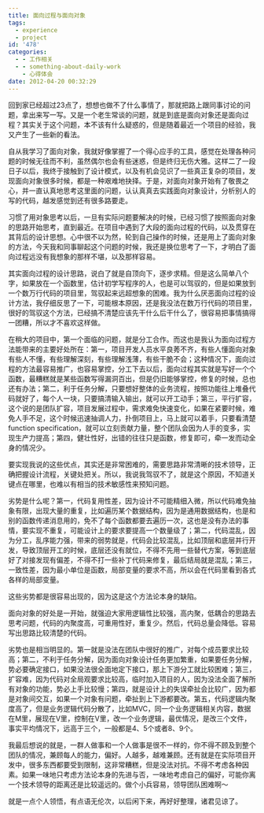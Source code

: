 ```yaml
---
title: 面向过程与面向对象
tags:
  - experience
  - project
id: '478'
categories:
  - - 工作相关
  - - something-about-daily-work
    - 心得体会
date: 2012-04-20 00:32:29
---
```


回到家已经超过23点了，想想也做不了什么事情了，那就把路上跟同事讨论的问题，拿出来写一写。又是一个老生常谈的问题，就是到底是面向对象还是面向过程？其实关于这个问题，本不该有什么疑惑的，但是随着最近一个项目的经验，我又产生了一些新的看法。
<!-- more -->
自从我学习了面向对象，我就好像掌握了一个得心应手的工具，感觉在处理各种问题的时候无往而不利，虽然偶尔也会有些迷惑，但是终归无伤大雅。这样二了一段日子以后，我终于接触到了设计模式，以及有机会见识了一些真正复杂的项目，发现面向对象很多时候，都是一种艰难地抉择。于是，对面向对象开始有了敬畏之心，并一直认真地思考这里面的问题，认认真真去实践面向对象设计，分析别人的写的代码，越发感觉到还有很多路要走。

习惯了用对象思考以后，一旦有实际问题要解决的时候，已经习惯了按照面向对象的思路开始思考，直到最近。在项目中遇到了大段的面向过程的代码，以及贯穿在其背后的设计思想。心中很不以为然，轮到自己操作的时候，还是用上了面向对象的方法，今天我和同事聊起这个问题的时候，我还是换位思考了一下，才明白了面向过程远没有我想象的那样不堪，以及那样容易。

其实面向过程的设计思路，说白了就是自顶向下，逐步求精。但是这么简单八个字，如果放在一个函数里，估计初学写程序的人，也是可以驾驭的，但是如果放到一个数万行代码的项目里，驾驭起来远超想象的困难。我为什么厌恶面向过程的设计方法，我仔细反思了一下，可能根本原因，还是我没法在数万行代码的项目里，很好的驾驭这个方法，已经搞不清楚应该先干什么后干什么了，很容易把事情搞得一团糟，所以才不喜欢这样做。

在稍大的项目中，第一个面临的问题，就是分工合作。而这也是我认为面向过程方法能带来的主要好处所在：第一，项目开发人员水平良莠不齐，有些人懂面向对象有些人不懂，有些理解深刻，有些理解浅薄，有些干脆不会；这种情况下，面向过程的方法最容易推广，也容易掌控，分工下去以后，面向过程其实就是写好一个个函数，最糟糕就是某些函数写得漏洞百出，但是仍旧能够掌控，修复的时候，总也还有办法；第二，利于任务分解，只要想好整体的业务流程，按照功能往上堆叠代码就好了，每个人一块，只要搞清输入输出，就可以开工动手；第三，平行扩容，这个说的是团队扩容，项目发展过程中，需求难免快速变化，如果在紧要时候，难免人手不足，这个时候迅速抽调人力，扑倒项目上，马上就可以着手，只要看清楚function specification，就可以立刻贡献力量，整个团队会因为人手的变多，实现生产力提高；第四，健壮性好，出错的往往只是函数，修复即可，牵一发而动全身的情况少。

要实现我说的这些优点，其实还是非常困难的，需要思路非常清晰的技术领导，正确把握设计流程，关键处把关。所以，我说我驾驭不了，就是这个原因，不知道关键点在哪里，也难以有相当的技术敏感性来预知问题。

劣势是什么呢？第一，代码复用性差，因为设计不可能精细入微，所以代码难免抽象有限，出现大量的重复，比如遍历某个数据结构，因为是通用数据结构，也是和别的函数传递消息用的，免不了每个函数都要去遍历一次，这也是没有办法的事情，要实现不重复，可能设计上的要求要提高一个数量级了；第二，代码混乱，因为分工，乱序能力强，带来的弱势就是，代码会比较混乱，比如顶层和底层并行开发，导致顶层开工的时候，底层还没有就位，不得不先用一些替代方案，等到底层好了对接发现有偏差，不得不打一些补丁代码来修复，最后结局就是混乱；第三，一致性差，因为最小单位是函数，局部变量的要求不高，所以会在代码里看到各式各样的局部变量。

这些劣势都是很容易出现的，因为这是这个方法论本身的缺陷。

面向对象的好处是一开始，就强迫大家用逻辑性比较强，高内聚，低耦合的思路去思考问题，代码的内聚度高，可重用性好，重复少。然后，代码总量会降低。容易写出思路比较清楚的代码。

劣势也是相当明显的。第一就是没法在团队中很好的推广，对每个成员要求比较高；第二，不利于任务分解，因为面向对象设计任务更加繁重，如果要任务分解，势必要确定接口，如果没法很全面地定下接口，那上下游分工就比较困难；第三，扩容难，因为代码对全局观要求比较高，临时加入项目的人，因为没法全面了解所有对象的功能，势必上手比较慢；第四，就是设计上的失误牵扯会比较广，因为都是对象间交互，如果一个对象有问题，牵扯到上下游都要改。第五，代码逻辑内聚度高了，但是业务逻辑代码分散了，比如MVC，同一个业务逻辑相关内容，数据在M里，展现在V里，控制在V里，改一个业务逻辑，最优情况，是改三个文件，事实平均情况下，远高于三个，一般都是4、5个或者8、9个。

我最后想说的就是，一群人做事和一个人做事是很不一样的，你不得不顾及到整个团队的情况，兼顾每人的能力，偏好。人越多，越难兼顾。还有就是在实际项目开发中，很多东西都要受到限制，这非常糟糕，但是没法对抗。不得不考虑各种因素。如果一味地只考虑方法论本身的先进与否，一味地考虑自己的偏好，可能你离一个技术领导的距离还是比较遥远的。做个小兵容易，领导团队困难啊～

就是一点个人领悟，有点语无伦次，以后闲下来，再好好整理，诸君见谅了。